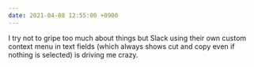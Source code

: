 ```yaml
---
date: 2021-04-08 12:55:00 +0900
---
```


I try not to gripe too much about things but Slack using their own custom context menu in text fields (which always shows cut and copy even if nothing is selected) is driving me crazy.
